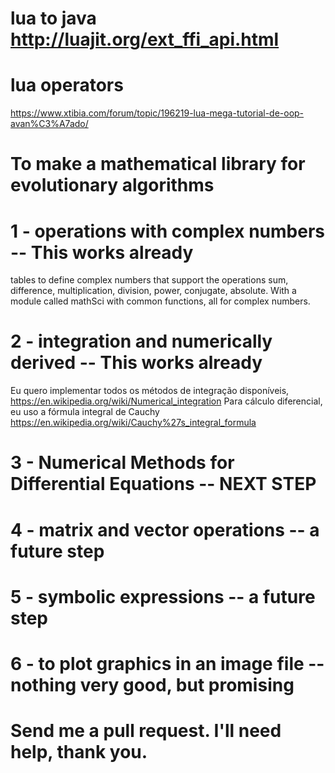 # lua to java http://luajit.org/ext_ffi_api.html
# lua operators
https://www.xtibia.com/forum/topic/196219-lua-mega-tutorial-de-oop-avan%C3%A7ado/
#  To make a mathematical library for evolutionary algorithms
# 1 - operations with complex numbers -- This works already
  tables to define complex numbers that support the operations sum, difference, multiplication, 
  division, power, conjugate, absolute. With    a module called mathSci with common functions, all for complex numbers.
# 2 - integration and numerically derived -- This works already
  Eu quero implementar todos os métodos de integração disponíveis, 
      https://en.wikipedia.org/wiki/Numerical_integration
  Para cálculo diferencial, eu uso a fórmula integral de Cauchy
      https://en.wikipedia.org/wiki/Cauchy%27s_integral_formula
# 3 - Numerical Methods for Differential Equations -- NEXT STEP
# 4 - matrix and vector operations -- a future step
# 5 - symbolic expressions -- a future step
# 6 - to plot graphics in an image file -- nothing very good, but promising


#   Send me a pull request. I'll need help, thank you.
